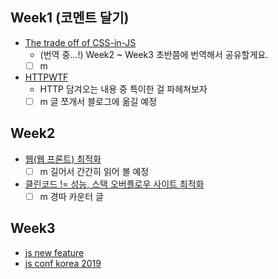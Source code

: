 ## Week1 (코멘트 달기)

- [The trade off of CSS-in-JS](https://www.freecodecamp.org/news/the-tradeoffs-of-css-in-js-bee5cf926fdb/)
  - (번역 중...!) Week2 ~ Week3 초반쯤에 번역해서 공유할게요. 
  - [ ] m
- [HTTPWTF](https://httptoolkit.tech/blog/http-wtf/)
  - HTTP 담겨오는 내용 중 특이한 걸 파헤쳐보자
  - [ ] m 글 쪼개서 블로그에 옮길 예정

## Week2

- [웹(웹 프론트) 최적화](https://black7375.tistory.com/72)
  - [ ] m 길어서 간간히 읽어 볼 예정
- [클린코드 != 성능, 스택 오버플로우 사이트 최적화](https://stackoverflow.blog/2021/03/03/best-practices-can-slow-your-application-down/?cb=1&_ga=2.145693744.523477250.1614802183-1247573525.1613934766)
  - [ ] m 경따 카운터 글

## Week3
- [js new feature](https://www.youtube.com/watch?v=45fQHUmjqZQ&list=PL37ZVnwpeshGanWnYhTdoFLM2IDF28MaQ&index=7)
- [js conf korea 2019](https://www.youtube.com/playlist?list=PL37ZVnwpeshGanWnYhTdoFLM2IDF28MaQ)
